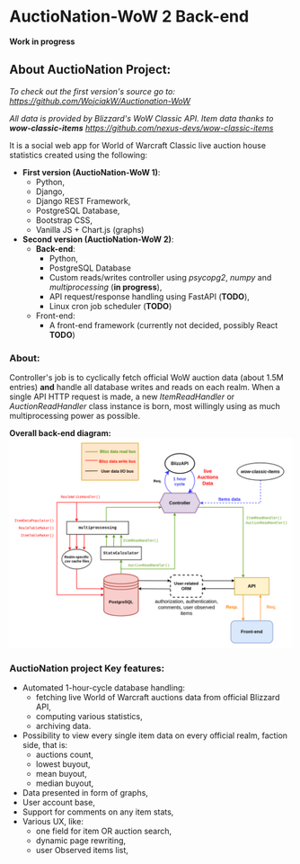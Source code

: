 # AuctioNation-WoW 2 **Back-end**
**Work in progress**
## About AuctioNation Project:
*To check out the first version's source go to:
https://github.com/WojciakW/Auctionation-WoW*

*All data is provided by Blizzard's WoW Classic API.
Item data thanks to **wow-classic-items** https://github.com/nexus-devs/wow-classic-items*

It is a social web app for World of Warcraft Classic live auction house statistics created using the following:
-   **First version (AuctioNation-WoW 1)**:
    - Python,
    - Django,
    - Django REST Framework,
    - PostgreSQL Database,
    - Bootstrap CSS,
    - Vanilla JS + Chart.js (graphs)
-   **Second version (AuctioNation-WoW 2)**:
    - **Back-end**:
        - Python,
        - PostgreSQL Database
        - Custom reads/writes controller using *psycopg2*, *numpy* and *multiprocessing* (**in progress**),
        - API request/response handling using FastAPI (**TODO**),
        - Linux cron job scheduler (**TODO**)
    - Front-end:
        - A front-end framework (currently not decided, possibly React **TODO**)

### About:
 Controller's job is to cyclically fetch official WoW auction data (about 1.5M entries) **and** handle all database writes and reads on each realm. When a single API HTTP request is made, a new *ItemReadHandler* or *AuctionReadHandler* class instance is born, most willingly using as much multiprocessing power as possible.

 **Overall back-end diagram:**
 ![](https://github.com/WojciakW/Auctionation-WoW-2-Back-end/blob/master/imgs/diagram2.png?raw=true)


### AuctioNation project Key features:
- Automated 1-hour-cycle database handling:
  - fetching live World of Warcraft auctions data from official Blizzard API,
  - computing various statistics,
  - archiving data.
- Possibility to view every single item data on every official realm, faction side, that is:
  - auctions count,
  - lowest buyout,
  - mean buyout,
  - median buyout,
- Data presented in form of graphs,
- User account base,
- Support for comments on any item stats,
- Various UX, like:
    - one field for item OR auction search,
    - dynamic page rewriting,
    - user Observed items list,
